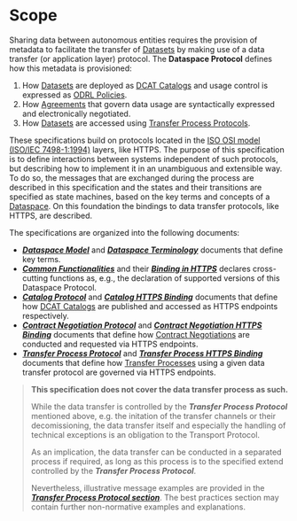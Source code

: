 # Scope

Sharing data between autonomous entities requires the provision of metadata to facilitate the transfer of [Datasets](../model/terminology.md#dataset) by making use of a data transfer (or application layer) protocol.
The __Dataspace Protocol__ defines how this metadata is provisioned:

1. How [Datasets](../model/terminology.md#dataset) are deployed as [DCAT Catalogs](https://www.w3.org/TR/vocab-dcat-3/#Class:Catalog) and usage control is expressed as [ODRL Policies](https://www.w3.org/TR/odrl-model/).
2. How [Agreements](../model/terminology.md#agreement) that govern data usage are syntactically expressed and electronically negotiated.
3. How [Datasets](../model/terminology.md#dataset) are accessed using [Transfer Process Protocols](../model/terminology.md#transfer-process-protocol).

These specifications build on protocols located in the [ISO OSI model (ISO/IEC 7498-1:1994)](https://www.iso.org/standard/20269.html) layers, like HTTPS.
The purpose of this specification is to define interactions between systems independent of such protocols, but describing how to implement it in an unambiguous and extensible way.
To do so, the messages that are exchanged during the process are described in this specification and the states and their transitions are specified as state machines, based on the key terms and concepts of a [Dataspace](../model/terminology.md#dataspace).
On this foundation the bindings to data transfer protocols, like HTTPS, are described.

The specifications are organized into the following documents:

* [__*Dataspace Model*__](../model/model.md) and [__*Dataspace Terminology*__](../model/terminology.md) documents that define key terms.
* [__*Common Functionalities*__](common.protocol.md) and their [__*Binding in HTTPS*__](common.binding.https.md) declares cross-cutting functions as, e.g., the declaration of supported versions of this Dataspace Protocol.
* [__*Catalog Protocol*__](../catalog/catalog.protocol.md) and [__*Catalog HTTPS Binding*__](../catalog/catalog.binding.https.md) documents that define how [DCAT Catalogs](https://www.w3.org/TR/vocab-dcat-3/#Class:Catalog) are published and accessed as HTTPS endpoints respectively.
* [__*Contract Negotiation Protocol*__](../negotiation/contract.negotiation.protocol.md) and [__*Contract Negotiation HTTPS Binding*__](../negotiation/contract.negotiation.binding.https.md) documents that define how [Contract Negotiations](../model/terminology.md#contract-negotiation) are conducted and requested via HTTPS endpoints.
* [__*Transfer Process Protocol*__](../transfer/transfer.process.protocol.md) and [__*Transfer Process HTTPS Binding*__](../transfer/transfer.process.binding.https.md) documents that define how [Transfer Processes](../model/terminology.md#transfer-process) using a given data transfer protocol are governed via HTTPS
  endpoints.

> **This specification does not cover the data transfer process as such.**
>
> While the data transfer is controlled by the __*Transfer Process Protocol*__ mentioned above, e.g. the initation of the transfer channels or their decomissioning, the data transfer itself and especially the handling of technical exceptions is an obligation to the Transport Protocol.
>
> As an implication, the data transfer can be conducted in a separated process if required, as long as this process is to the specified extend controlled by the __*Transfer Process Protocol*__.
>
> Nevertheless, illustrative message examples are provided in the [__*Transfer Process Protocol section*__](../transfer/transfer.process.protocol.md#2-message-types). The best practices section may contain further non-normative examples and explanations.
